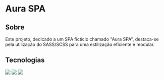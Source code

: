 <h1>Aura SPA</h1>

<h2> Sobre</h2>
<p>Este projeto, dedicado a um SPA fictício chamado "Aura SPA", destaca-se pela utilização do SASS/SCSS para uma estilização eficiente e modular.</p>

##  Tecnologias
<div>
  <img src="https://img.shields.io/badge/HTML-239120?style=for-the-badge&logo=html5&logoColor=white"> 
  <img src="https://img.shields.io/badge/CSS-239120?&style=for-the-badge&logo=css3&logoColor=white">
  <img src="https://img.shields.io/badge/Sass-CC6699?style=for-the-badge&logo=sass&logoColor=white">

</div> <br> <br>


